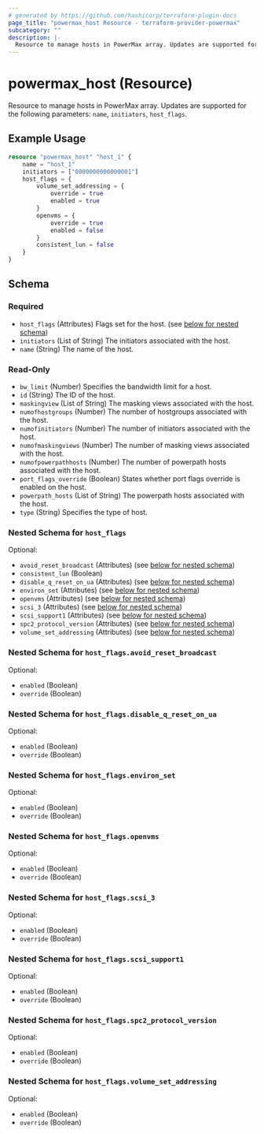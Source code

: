 ```yaml
---
# generated by https://github.com/hashicorp/terraform-plugin-docs
page_title: "powermax_host Resource - terraform-provider-powermax"
subcategory: ""
description: |-
  Resource to manage hosts in PowerMax array. Updates are supported for the following parameters: name, initiators, host_flags.
---
```


# powermax_host (Resource)

Resource to manage hosts in PowerMax array. Updates are supported for the following parameters: `name`, `initiators`, `host_flags`.

## Example Usage

```terraform
resource "powermax_host" "host_1" {
	name = "host_1"
	initiators = ["0000000000000001"]
	host_flags = {
		volume_set_addressing = {
			override = true
			enabled = true
		}
		openvms = {
			override = true
			enabled = false
		}
		consistent_lun = false
	}
}
```

<!-- schema generated by tfplugindocs -->
## Schema

### Required

- `host_flags` (Attributes) Flags set for the host. (see [below for nested schema](#nestedatt--host_flags))
- `initiators` (List of String) The initiators associated with the host.
- `name` (String) The name of the host.

### Read-Only

- `bw_limit` (Number) Specifies the bandwidth limit for a host.
- `id` (String) The ID of the host.
- `maskingview` (List of String) The masking views associated with the host.
- `numofhostgroups` (Number) The number of hostgroups associated with the host.
- `numofinitiators` (Number) The number of initiators associated with the host.
- `numofmaskingviews` (Number) The number of masking views associated with the host.
- `numofpowerpathhosts` (Number) The number of powerpath hosts associated with the host.
- `port_flags_override` (Boolean) States whether port flags override is enabled on the host.
- `powerpath_hosts` (List of String) The powerpath hosts associated with the host.
- `type` (String) Specifies the type of host.

<a id="nestedatt--host_flags"></a>
### Nested Schema for `host_flags`

Optional:

- `avoid_reset_broadcast` (Attributes) (see [below for nested schema](#nestedatt--host_flags--avoid_reset_broadcast))
- `consistent_lun` (Boolean)
- `disable_q_reset_on_ua` (Attributes) (see [below for nested schema](#nestedatt--host_flags--disable_q_reset_on_ua))
- `environ_set` (Attributes) (see [below for nested schema](#nestedatt--host_flags--environ_set))
- `openvms` (Attributes) (see [below for nested schema](#nestedatt--host_flags--openvms))
- `scsi_3` (Attributes) (see [below for nested schema](#nestedatt--host_flags--scsi_3))
- `scsi_support1` (Attributes) (see [below for nested schema](#nestedatt--host_flags--scsi_support1))
- `spc2_protocol_version` (Attributes) (see [below for nested schema](#nestedatt--host_flags--spc2_protocol_version))
- `volume_set_addressing` (Attributes) (see [below for nested schema](#nestedatt--host_flags--volume_set_addressing))

<a id="nestedatt--host_flags--avoid_reset_broadcast"></a>
### Nested Schema for `host_flags.avoid_reset_broadcast`

Optional:

- `enabled` (Boolean)
- `override` (Boolean)


<a id="nestedatt--host_flags--disable_q_reset_on_ua"></a>
### Nested Schema for `host_flags.disable_q_reset_on_ua`

Optional:

- `enabled` (Boolean)
- `override` (Boolean)


<a id="nestedatt--host_flags--environ_set"></a>
### Nested Schema for `host_flags.environ_set`

Optional:

- `enabled` (Boolean)
- `override` (Boolean)


<a id="nestedatt--host_flags--openvms"></a>
### Nested Schema for `host_flags.openvms`

Optional:

- `enabled` (Boolean)
- `override` (Boolean)


<a id="nestedatt--host_flags--scsi_3"></a>
### Nested Schema for `host_flags.scsi_3`

Optional:

- `enabled` (Boolean)
- `override` (Boolean)


<a id="nestedatt--host_flags--scsi_support1"></a>
### Nested Schema for `host_flags.scsi_support1`

Optional:

- `enabled` (Boolean)
- `override` (Boolean)


<a id="nestedatt--host_flags--spc2_protocol_version"></a>
### Nested Schema for `host_flags.spc2_protocol_version`

Optional:

- `enabled` (Boolean)
- `override` (Boolean)


<a id="nestedatt--host_flags--volume_set_addressing"></a>
### Nested Schema for `host_flags.volume_set_addressing`

Optional:

- `enabled` (Boolean)
- `override` (Boolean)


